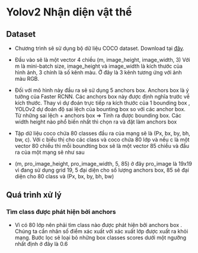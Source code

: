 # Yolov2 Nhận diện vật thể

## Dataset 

- Chương trình sẽ sử dụng bộ dữ liệu COCO dataset. Download tại [đây](https://github.com/OlafenwaMoses/ImageAI/releases/download/1.0/yolo.h5).

- Đầu vào sẽ là một vector 4 chiều (m, image_height, image_width, 3)
Với m là mini-batch size, image_height và image_width là kích thước của hình ảnh, 3 chính là số kênh màu. Ở đây là 3 kênh tương ứng với ảnh màu RGB.

- Đối với mô hình này đầu ra sẽ sử dụng 5 anchors box. Anchors box là ý tưởng của Faster RCNN. Các anchors box này được định nghĩa trước về kích thước. Thay vì dự đoán trực tiếp ra kích thước của 1 bounding box , YOLOv2 dự đoán độ sai lệch của bounting box so với các anchor box. Từ những sai lệch + anchors box => Tính ra được bounding box. Các width height nào phổ biến nhất thì chọn ra và đặt làm anchors box

- Tập dữ liệu coco chứa 80 classes đầu ra của mạng sẽ là (Px, bx, by, bh, bw, c). Với c biểu thị cho các class và coco chứa
80 lớp và nếu c là một vector 80 chiều thì mỗi boundting box sẽ là một vector 85 chiều và đầu ra của một mạng sẽ 
như sau

- (m, pro_image_height, pro_image_width, 5, 85) ở đây pro_image là 19x19 vì đang sử dụng grid 19, 5 đại diện cho số lượng anchors box, 85 sẽ đại diện cho 80 class và (Px, bx, by, bh, bw)

## Quá trình xử lý

### Tìm class được phát hiện bởi anchors
- Vì có 80 lớp nên phải tìm class nào được phát hiện bởi anchors box . Chúng ta cần nhân số điểm xác xuất với xác xuất lớp được xuất ra khỏi mạng. Bước lọc sẽ loại bỏ những box classes scores dưới một ngưỡng nhất định ở đây là 0.6
